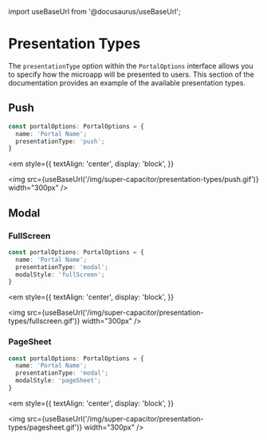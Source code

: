 import useBaseUrl from '@docusaurus/useBaseUrl';

# Presentation Types

The `presentationType` option within the `PortalOptions` interface allows you to specify how the microapp will be presented to users. This section of the documentation provides an example of the available presentation types.

## Push

```typescript
const portalOptions: PortalOptions = {
  name: 'Portal Name';
  presentationType: 'push';
}
```

<em
  style={{
    textAlign: 'center',
    display: 'block',
  }}
>
  <img src={useBaseUrl('/img/super-capacitor/presentation-types/push.gif')} width="300px" />
</em>

## Modal

### FullScreen

```typescript
const portalOptions: PortalOptions = {
  name: 'Portal Name';
  presentationType: 'modal';
  modalStyle: 'fullScreen';
}
```

<em
  style={{
    textAlign: 'center',
    display: 'block',
  }}
>
  <img src={useBaseUrl('/img/super-capacitor/presentation-types/fullscreen.gif')} width="300px" />
</em>

### PageSheet

```typescript
const portalOptions: PortalOptions = {
  name: 'Portal Name';
  presentationType: 'modal';
  modalStyle: 'pageSheet';
}
```

<em
  style={{
    textAlign: 'center',
    display: 'block',
  }}
>
  <img src={useBaseUrl('/img/super-capacitor/presentation-types/pagesheet.gif')} width="300px" />
</em>
